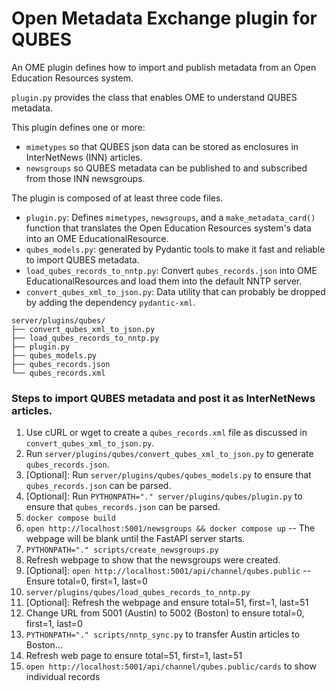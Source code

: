 # Open Metadata Exchange plugin for QUBES
An OME plugin defines how to import and publish metadata from an Open Education Resources system.

`plugin.py` provides the class that enables OME to understand QUBES metadata.

This plugin defines one or more:
* `mimetypes` so that QUBES json data can be stored as enclosures in InterNetNews (INN) articles.
* `newsgroups` so QUBES metadata can be published to and subscribed from those INN newsgroups.

The plugin is composed of at least three code files.
* `plugin.py`: Defines `mimetypes`, `newsgroups`, and a `make_metadata_card()` function that translates the Open Education Resources system's data into an OME EducationalResource.
* `qubes_models.py`: generated by Pydantic tools to make it fast and reliable to import QUBES metadata.
* `load_qubes_records_to_nntp.py`: Convert `qubes_records.json` into OME EducationalResources and load them into the default NNTP server.
* `convert_qubes_xml_to_json.py`: Data utility that can probably be dropped by adding the dependency `pydantic-xml`.

```tree
server/plugins/qubes/
├── convert_qubes_xml_to_json.py
├── load_qubes_records_to_nntp.py
├── plugin.py
├── qubes_models.py
├── qubes_records.json
└── qubes_records.xml
```

### Steps to import QUBES metadata and post it as InterNetNews articles.
1. Use cURL or wget to create a `qubes_records.xml` file as discussed in `convert_qubes_xml_to_json.py`.
2. Run `server/plugins/qubes/convert_qubes_xml_to_json.py` to generate `qubes_records.json`.
3. [Optional]: Run `server/plugins/qubes/qubes_models.py` to ensure that `qubes_records.json` can be parsed.
4. [Optional]: Run `PYTHONPATH="." server/plugins/qubes/plugin.py` to ensure that `qubes_records.json` can be parsed.
5. `docker compose build`
6. `open http://localhost:5001/newsgroups && docker compose up` -- The webpage will be blank until the FastAPI server starts.
7. `PYTHONPATH="." scripts/create_newsgroups.py`
8. Refresh webpage to show that the newsgroups were created.
9. [Optional]: `open http://localhost:5001/api/channel/qubes.public` -- Ensure total=0, first=1, last=0
10. `server/plugins/qubes/load_qubes_records_to_nntp.py`
11. [Optional]: Refresh the webpage and ensure total=51, first=1, last=51
12. Change URL from 5001 (Austin) to 5002 (Boston) to ensure total=0, first=1, last=0
13. `PYTHONPATH="." scripts/nntp_sync.py` to transfer Austin articles to Boston...
14. Refresh web page to ensure total=51, first=1, last=51
15. `open http://localhost:5001/api/channel/qubes.public/cards` to show individual records
